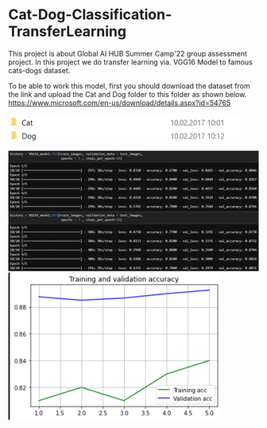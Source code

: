 # Cat-Dog-Classification-TransferLearning

This project is about Global AI HUB Summer Camp'22 group assessment project.
In this project we do transfer learning via. VGG16 Model to famous cats-dogs dataset.

To be able to work this model, first you should download the dataset from the link and upload the Cat and Dog folder to this folder as shown below.
https://www.microsoft.com/en-us/download/details.aspx?id=54765

![folders](images/folders.png)

![epochs](images/epochs.png)
![Plot](images/acc.png)
